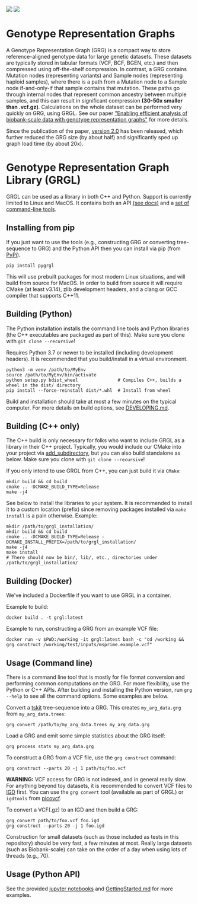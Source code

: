 ![](https://github.com/aprilweilab/grgl/actions/workflows/cmake-multi-platform.yml/badge.svg)
![](https://readthedocs.org/projects/grgl/badge/?version=latest)

# Genotype Representation Graphs

A Genotype Representation Graph (GRG) is a compact way to store reference-aligned genotype data for large
genetic datasets. These datasets are typically stored in tabular formats (VCF, BCF, BGEN, etc.) and then
compressed using off-the-shelf compression. In contrast, a GRG contains Mutation nodes (representing variants)
and Sample nodes (representing haploid samples), where there is a path from a Mutation node to a Sample
node if-and-only-if that sample contains that mutation. These paths go through internal nodes that represent
common ancestry between multiple samples, and this can result in significant compression **(30-50x smaller than
.vcf.gz)**. Calculations on the whole dataset can be performed very quickly on GRG, using GRGL. See our paper
["Enabling efficient analysis of biobank-scale data with genotype representation graphs"](https://www.nature.com/articles/s43588-024-00739-9)
for more details.

Since the publication of the paper, [version 2.0](https://github.com/aprilweilab/grgl/releases/tag/v2.0) has been released,
which further reduced the GRG size (by about half) and significantly sped up graph load time (by about 20x).

# Genotype Representation Graph Library (GRGL)

GRGL can be used as a library in both C++ and Python. Support is currently limited to Linux and MacOS.
It contains both an API [(see docs)](https://grgl.readthedocs.io/) and a [set of command-line tools](https://github.com/aprilweilab/grgl/blob/main/GettingStarted.md).

## Installing from pip

If you just want to use the tools (e.g., constructing GRG or converting tree-sequence to GRG) and the Python API then you can install via pip (from [PyPi](http://pypi.org/project/pygrgl/)).

```
pip install pygrgl
```

This will use prebuilt packages for most modern Linux situations, and will build from source for MacOS. In order to build from source it will require CMake (at least v3.14), zlib development headers, and a clang or GCC compiler that supports C++11.

## Building (Python)

The Python installation installs the command line tools and Python libraries (the C++ executables are packaged as part of this). Make sure you clone with `git clone --recursive`!

Requires Python 3.7 or newer to be installed (including development headers). It is recommended that you build/install in a virtual environment.
```
python3 -m venv /path/to/MyEnv
source /path/to/MyEnv/bin/activate
python setup.py bdist_wheel               # Compiles C++, builds a wheel in the dist/ directory
pip install --force-reinstall dist/*.whl  # Install from wheel
```

Build and installation should take at most a few minutes on the typical computer. For more details on build options, see [DEVELOPING.md](https://github.com/aprilweilab/grgl/blob/main/DEVELOPING.md).

## Building (C++ only)

The C++ build is only necessary for folks who want to include GRGL as a library in their C++ project. Typically, you would include our
CMake into your project via [add\_subdirectory](https://cmake.org/cmake/help/latest/command/add_subdirectory.html), but you can also build
standalone as below. Make sure you clone with `git clone --recursive`!

If you only intend to use GRGL from C++, you can just build it via `CMake`:
```
mkdir build && cd build
cmake .. -DCMAKE_BUILD_TYPE=Release
make -j4
```

See below to install the libraries to your system. It is recommended to install it to a custom location (prefix) since removing packages installed via `make install` is a pain otherwise. Example:
```
mkdir /path/to/grgl_installation/
mkdir build && cd build
cmake .. -DCMAKE_BUILD_TYPE=Release -DCMAKE_INSTALL_PREFIX=/path/to/grgl_installation/
make -j4
make install
# There should now be bin/, lib/, etc., directories under /path/to/grgl_installation/
```

## Building (Docker)

We've included a Dockerfile if you want to use GRGL in a container.

Example to build:
```
docker build . -t grgl:latest
```

Example to run, constructing a GRG from an example VCF file:
```
docker run -v $PWD:/working -it grgl:latest bash -c "cd /working && grg construct /working/test/inputs/msprime.example.vcf"
```

## Usage (Command line)

There is a command line tool that is mostly for file format conversion and performing common computations on the GRG. For more flexibility, use the Python or C++ APIs.
After building and installing the Python version, run `grg --help` to see all the command options. Some examples are below.

Convert a [tskit](https://tskit.dev/software/tskit.html) tree-sequence into a GRG. This creates `my_arg_data.grg` from `my_arg_data.trees`:
```
grg convert /path/to/my_arg_data.trees my_arg_data.grg
```

Load a GRG and emit some simple statistics about the GRG itself:
```
grg process stats my_arg_data.grg
```

To construct a GRG from a VCF file, use the `grg construct` command:
```
grg construct --parts 20 -j 1 path/to/foo.vcf
```

**WARNING:** VCF access for GRG is not indexed, and in general really slow. For anything beyond toy datasets, it is recommended to convert
VCF files to [IGD](https://github.com/aprilweilab/picovcf) first. You can use the `grg convert` tool (available as part of GRGL)
 or `igdtools` from [picovcf](https://github.com/aprilweilab/picovcf).

To convert a VCF(.gz) to an IGD and then build a GRG:
```
grg convert path/to/foo.vcf foo.igd
grg construct --parts 20 -j 1 foo.igd
```

Construction for small datasets (such as those included as tests in this repository) should be very fast, a few minutes at most. Really large datasets (such as Biobank-scale) can take on the order of a day when using lots of threads (e.g., 70).

## Usage (Python API)

See the provided [jupyter notebooks](https://github.com/aprilweilab/grgl/tree/main/jupyter) and [GettingStarted.md](https://github.com/aprilweilab/grgl/blob/main/GettingStarted.md) for more examples.
